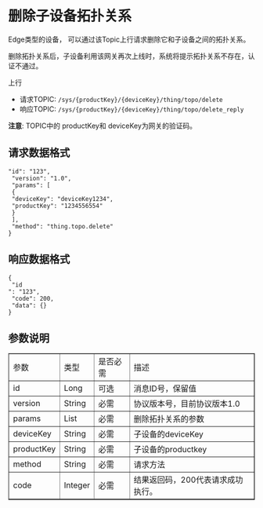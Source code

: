 # 删除子设备拓扑关系

Edge类型的设备， 可以通过该Topic上行请求删除它和子设备之间的拓扑关系。

删除拓扑关系后，子设备利用该网关再次上线时，系统将提示拓扑关系不存在，认证不通过。

上行
- 请求TOPIC: `/sys/{productKey}/{deviceKey}/thing/topo/delete`
- 响应TOPIC: `/sys/{productKey}/{deviceKey}/thing/topo/delete_reply`

**注意**: TOPIC中的 productKey和 deviceKey为网关的验证码。

## 请求数据格式

```
"id": "123",
 "version": "1.0",
 "params": [
 {
 "deviceKey": "deviceKey1234",
 "productKey": "1234556554"
 }
 ],
 "method": "thing.topo.delete"
}

```

## 响应数据格式

```
{
 "id
": "123",
 "code": 200,
 "data": {}
}

```

## 参数说明

<table border="1" cellspacing="0" cellpadding="0" width="604">
  <tr>
    <td>参数 </td>
    <td>类型 </td>
    <td>是否必需 </td>
    <td>描述 </td>
  </tr>
  <tr>
    <td>id</td>
    <td>Long</td>
    <td>可选 </td>
    <td>消息ID号，保留值 </td>
  </tr>
  <tr>
    <td>version</td>
    <td>String</td>
    <td>必需 </td>
    <td>协议版本号，目前协议版本1.0</td>
  </tr>
  <tr>
    <td>params</td>
    <td>List</td>
    <td>必需 </td>
    <td>删除拓扑关系的参数 </td>
  </tr>
  <tr>
    <td>deviceKey</td>
    <td>String</td>
    <td>必需 </td>
    <td>子设备的deviceKey </td>
  </tr>
  <tr>
    <td>productKey</td>
    <td>String</td>
    <td>必需 </td>
    <td>子设备的productkey</td>
  </tr>
  <tr>
    <td>method</td>
    <td>String</td>
    <td>必需 </td>
    <td>请求方法 </td>
  </tr>
  <tr>
    <td>code</td>
    <td>Integer</td>
    <td>必需 </td>
    <td>结果返回码，200代表请求成功执行。 </td>
  </tr>
</table>
